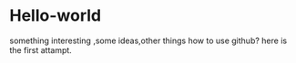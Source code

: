 # Hello-world
something interesting ,some ideas,other things
how to use github?
here is the first attampt.
